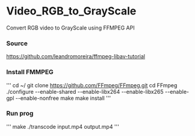 # Video_RGB_to_GrayScale
Convert RGB video to GrayScale using FFMPEG API

### Source
https://github.com/leandromoreira/ffmpeg-libav-tutorial

### Install FMMPEG
'''
cd ~/
git clone https://github.com/FFmpeg/FFmpeg.git
cd FFmpeg
./configure --enable-shared --enable-libx264 --enable-libx265 --enable-gpl --enable-nonfree
make
make install
'''

### Run prog
'''
make
./transcode input.mp4 output.mp4
'''



